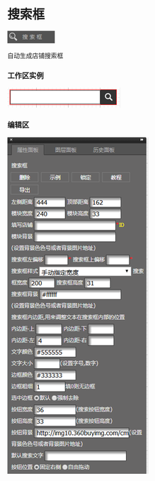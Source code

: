 # 搜索框

![](/assets/wwqq_12.jpg)

自动生成店铺搜索框

### 工作区实例

![](/assets/QQ12-1.png)

### 编辑区

![](/assets/QQ12-2.png)



